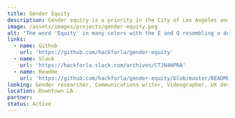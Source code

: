 ```yaml
---
title: Gender Equity
description: Gender equity is a priority in the City of Los Angeles and we want to improve the language used in websites to be more gender inclusive while also educating the public about gendered language.
image: /assets/images/projects/gender-equity.png
alt: "The word 'Equity' in many colors with the E and Q resembling a document searcher, and a rainbow-like border"
links: 
  - name: Github
    url: 'https://github.com/hackforla/gender-equity'
  - name: Slack
    url: 'https://hackforla.slack.com/archives/CTJN4HPRA'
  - name: Readme
    url: 'https://github.com/hackforla/gender-equity/blob/master/README.md'
looking: Gender researcher, Communications writer, Videographer, UX developer, JavaScript programmer, QA coder, DevOps engineer.
location: Downtown LA
partner: 
status: Active
---
```

